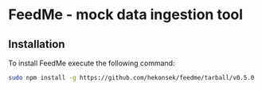 # FeedMe - mock data ingestion tool

## Installation

To install FeedMe execute the following command:

```bash
sudo npm install -g https://github.com/hekonsek/feedme/tarball/v0.5.0
```